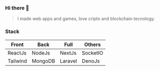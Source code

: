 ### Hi there 👋
> I made web apps and games, love cripto and blockchain tecnology.
### Stack
|  Front    | Back     | Full    | Others   |
| --------- | -------- | ------- | -------- |
|  ReactJs  | NodeJs   | NextJs  | SocketIO |
|  Tailwind | MongoDB  | Laravel | DenoJs   |
